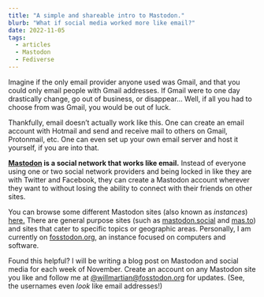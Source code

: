 ```yaml
---
title: "A simple and shareable intro to Mastodon."
blurb: "What if social media worked more like email?"
date: 2022-11-05
tags:
  - articles
  - Mastodon
  - Fediverse
---
```


Imagine if the only email provider anyone used was Gmail, and that you could only email people with Gmail addresses. If Gmail were to one day drastically change, go out of business, or disappear… Well, if all you had to choose from was Gmail, you would be out of luck.

Thankfully, email doesn’t actually work like this. One can create an email account with Hotmail and send and receive mail to others on Gmail, Protonmail, etc. One can even set up your own email server and host it yourself, if you are into that.

**[Mastodon](https://joinmastodon.org) is a social network that works like email.** Instead of everyone using one or two social network providers and being locked in like they are with Twitter and Facebook, they can create a Mastodon account wherever they want to without losing the ability to connect with their friends on other sites. 

You can browse some different Mastodon sites (also known as *instances*) [here.](https://joinmastodon.org/servers) There are general purpose sites (such as [mastodon.social](https://mastodon.social) and [mas.to](https://mas.to)) and sites that cater to specific topics or geographic areas. Personally, I am currently on [fosstodon.org](https://fosstodon.org), an instance focused on computers and software. 

Found this helpful? I will be writing a blog post on Mastodon and social media for each week of November. Create an account on any Mastodon site you like and follow me at [@willmartian@fosstodon.org](https://fosstodon.org/@willmartian) for updates. (See, the usernames even *look* like email addresses!)
